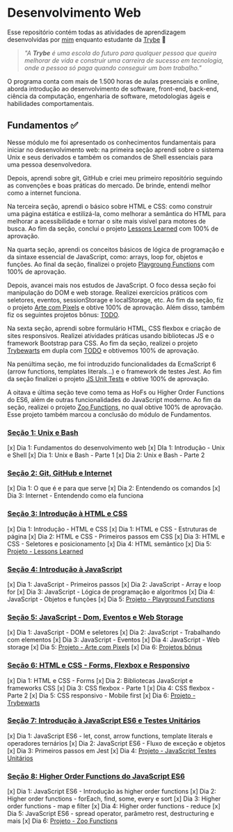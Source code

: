 # Desenvolvimento Web

Esse repositório contém todas as atividades de aprendizagem desenvolvidas por [mim](https://www.linkedin.com/in/marlon-couto-406387236/) enquanto estudante da [Trybe](https://www.betrybe.com/) 🚀

> _"A **Trybe** é uma escola do futuro para qualquer pessoa que queira melhorar de vida e construir uma carreira de sucesso em tecnologia, onde a pessoa só paga quando conseguir um bom trabalho."_

O programa conta com mais de 1.500 horas de aulas presenciais e online, aborda introdução ao desenvolvimento de software, front-end, back-end, ciência da computação, engenharia de software, metodologias ágeis e habilidades comportamentais.

## Fundamentos ✅

Nesse módulo me foi apresentado os conhecimentos fundamentais para iniciar no desenvolvimento web: na primeira seção aprendi sobre o sistema Unix e seus derivados e também os comandos de Shell essenciais para uma pessoa desenvolvedora.

Depois, aprendi sobre git, GitHub e criei meu primeiro repositório seguindo as convenções e boas práticas do mercado. De brinde, entendi melhor como a internet funciona.

Na terceira seção, aprendi o básico sobre HTML e CSS: como construir uma página estática e estilizá-la, como melhorar a semântica do HTML para melhorar a acessibilidade e tornar o site mais visível para motores de busca. Ao fim da seção, concluí o projeto [Lessons Learned]() com 100% de aprovação.

Na quarta seção, aprendi os conceitos básicos de lógica de programação e da sintaxe essencial de JavaScript, como: arrays, loop for, objetos e funções. Ao final da seção, finalizei o projeto [Playgroung Functions]() com 100% de aprovação.

Depois, avancei mais nos estudos de JavaScript. O foco dessa seção foi manipulação do DOM e web storage. Realizei exercícios práticos com seletores, eventos, sessionStorage e localStorage, etc. Ao fim da seção, fiz o projeto [Arte com Pixels]() e obtive 100% de aprovação. Além disso, também fiz os seguintes projetos bônus: [TODO]().

Na sexta seção, aprendi sobre formulário HTML, CSS flexbox e criação de sites responsivos. Realizei atividades práticas usando bibliotecas JS e o framework Bootstrap para CSS. Ao fim da seção, realizei o projeto [Trybewarts]() em dupla com [TODO]() e obtivemos 100% de aprovação.

Na penúltima seção, me foi introduzido funcionalidades da EcmaScript 6 (arrow functions, templates literals...) e o framework de testes Jest. Ao fim da seção finalizei o projeto [JS Unit Tests]() e obtive 100% de aprovação.

A oitava e última seção teve como tema as HoFs ou Higher Order Functions do ES6, além de outras funcionalidades do JavaScript moderno. Ao fim da seção, realizei o projeto [Zoo Functions](), no qual obtive 100% de aprovação. Esse projeto também marcou a conclusão do módulo de Fundamentos.

### [Seção 1: Unix e Bash]()
[x] Dia 1: Fundamentos do desenvolvimento web
[x] DIa 1: Introdução - Unix e Shell
[x] Dia 1: Unix e Bash - Parte 1
[x] Dia 2: Unix e Bash - Parte 2

### [Seção 2: Git, GitHub e Internet]()
[x] Dia 1: O que é e para que serve
[x] Dia 2: Entendendo os comandos
[x] Dia 3: Internet - Entendendo como ela funciona

### [Seção 3: Introdução à HTML e CSS]()
[x] Dia 1: Introdução - HTML e CSS
[x] Dia 1: HTML e CSS - Estruturas de página
[x] Dia 2: HTML e CSS - Primeiros passos em CSS
[x] Dia 3: HTML e CSS - Seletores e posicionamento
[x] Dia 4: HTML semântico
[x] Dia 5: [Projeto - Lessons Learned]()

### [Seção 4: Introdução à JavaScript]()
[x] Dia 1: JavaScript - Primeiros passos
[x] Dia 2: JavaScript - Array e loop for
[x] Dia 3: JavaScript - Lógica de programação e algoritmos
[x] Dia 4: JavaScript - Objetos e funções
[x] Dia 5: [Projeto - Playground Functions]()

### [Seção 5: JavaScript - Dom, Eventos e Web Storage]()
[x] Dia 1: JavaScript - DOM e seletores
[x] Dia 2: JavaScript - Trabalhando com elementos
[x] Dia 3: JavaScript - Eventos
[x] Dia 4: JavaScript - Web storage
[x] Dia 5: [Projeto - Arte com Pixels]()
[x] Dia 6: [Projetos bônus]()

### [Seção 6: HTML e CSS - Forms, Flexbox e Responsivo]()
[x] Dia 1: HTML e CSS - Forms
[x] Dia 2: Bibliotecas JavaScript e frameworks CSS
[x] Dia 3: CSS flexbox - Parte 1
[x] Dia 4: CSS flexbox - Parte 2
[x] Dia 5: CSS responsivo - Mobile first
[x] Dia 6: [Projeto - Trybewarts]()

### [Seção 7: Introdução à JavaScript ES6 e Testes Unitários]()
[x] Dia 1: JavaScript ES6 - let, const, arrow functions, template literals e operadores ternários
[x] Dia 2: JavaScript ES6 - Fluxo de exceção e objetos
[x] Dia 3: Primeiros passos em Jest
[x] Dia 4: [Projeto - JavaScript Testes Unitários]()

### [Seção 8: Higher Order Functions do JavaScript ES6]()
[x] Dia 1: JavaScript ES6 - Introdução às higher order functions
[x] Dia 2: Higher order functions - forEach, find, some, every e sort
[x] Dia 3: Higher order functions - map e filter
[x] Dia 4: Higher order functions - reduce
[x] Dia 5: JavaScript ES6 - spread operator, parâmetro rest, destructuring e mais
[x] Dia 6: [Projeto - Zoo Functions]()